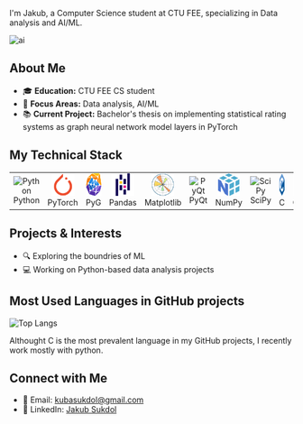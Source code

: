 


I'm Jakub, a Computer Science student at CTU FEE, specializing in Data analysis and AI/ML.


<img src="https://duet-cdn.vox-cdn.com/thumbor/0x0:1500x1000/2400x2400/filters:focal(750x500:751x501):no_upscale():format(webp)/cdn.vox-cdn.com/uploads/chorus_asset/file/24624554/236638_AI_music_musicians_covers_artists_HHerrera.gif" alt="ai" width="500" height="320"/>


## About Me
- 🎓 **Education:** CTU FEE CS student
- 🧠 **Focus Areas:** Data analysis, AI/ML
- 📚 **Current Project:** Bachelor's thesis on implementing statistical rating systems as graph neural network model layers in PyTorch

## My Technical Stack

<table>
  <tr>
    <td align="center">
      <img src="https://camo.githubusercontent.com/52ec9548f75773e7841dd77f89a654e8a0bc2cce02da2eb43f84240f50351512/68747470733a2f2f74656368737461636b2d67656e657261746f722e76657263656c2e6170702f707974686f6e2d69636f6e2e737667" alt="Python" width="40" height="40"/><br>Python
    </td>
    <td align="center">
      <img src="https://raw.githubusercontent.com/devicons/devicon/master/icons/pytorch/pytorch-original.svg" alt="PyTorch" width="40" height="40"/><br>PyTorch
    </td>
     <td align="center">
      <img src="https://raw.githubusercontent.com/pyg-team/pyg_sphinx_theme/master/pyg_sphinx_theme/static/img/pyg_logo.png" alt="pyg" width="40" height="40"/><br>PyG
    </td>
    <td align="center">
      <img src="https://raw.githubusercontent.com/devicons/devicon/master/icons/pandas/pandas-original.svg" alt="Pandas" width="40" height="40"/><br>Pandas
    </td>
    <td align="center">
      <img src="https://raw.githubusercontent.com/devicons/devicon/master/icons/matplotlib/matplotlib-original.svg" alt="Matplotlib" width="40" height="40"/><br>Matplotlib
    </td>
    <td align="center">
      <img src="https://doc.qt.io/qtforpython-6/_static/qtforpython.png" alt="PyQt" width="40" height="40"/><br>PyQt
    </td>
    <td align="center">
      <img src="https://raw.githubusercontent.com/devicons/devicon/master/icons/numpy/numpy-original.svg" alt="NumPy" width="40" height="40"/><br>NumPy
    </td>
    <td align="center">
      <img src="https://scipy.org/images/logo.svg" alt="SciPy" width="40" height="40"/><br>SciPy
    </td>
    <td align="center">
      <img src="https://raw.githubusercontent.com/devicons/devicon/master/icons/c/c-original.svg" alt="C" width="40" height="40"/><br>C
    </td>
    <td align="center">
      <img src="https://raw.githubusercontent.com/devicons/devicon/master/icons/cplusplus/cplusplus-original.svg" alt="C++" width="40" height="40"/><br>C++
    </td>
  </tr>
</table>


## Projects & Interests
- 🔍 Exploring the boundries of ML
- 💻 Working on Python-based data analysis projects

## Most Used Languages in GitHub projects
![Top Langs](https://github-readme-stats.vercel.app/api/top-langs/?username=kubosis&layout=compact&theme=highcontrast)

Althought C is the most prevalent language in my GitHub projects, I recently work mostly with python.

## Connect with Me
- 📧 Email: [kubasukdol@gmail.com](mailto:email@example.com)
- 💼 LinkedIn: [Jakub Sukdol](https://www.linkedin.com/in/jakub-sukdol-02b236233/)


